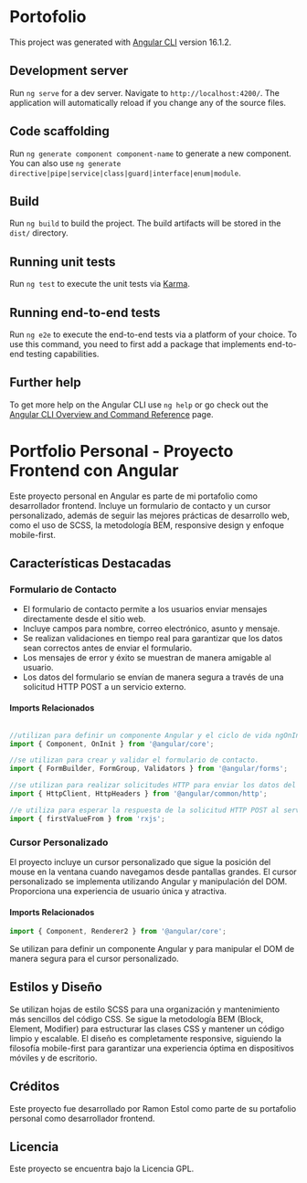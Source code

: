 # Portofolio

This project was generated with [Angular CLI](https://github.com/angular/angular-cli) version 16.1.2.

## Development server

Run `ng serve` for a dev server. Navigate to `http://localhost:4200/`. The application will automatically reload if you change any of the source files.

## Code scaffolding

Run `ng generate component component-name` to generate a new component. You can also use `ng generate directive|pipe|service|class|guard|interface|enum|module`.

## Build

Run `ng build` to build the project. The build artifacts will be stored in the `dist/` directory.

## Running unit tests

Run `ng test` to execute the unit tests via [Karma](https://karma-runner.github.io).

## Running end-to-end tests

Run `ng e2e` to execute the end-to-end tests via a platform of your choice. To use this command, you need to first add a package that implements end-to-end testing capabilities.

## Further help

To get more help on the Angular CLI use `ng help` or go check out the [Angular CLI Overview and Command Reference](https://angular.io/cli) page.

# Portfolio Personal - Proyecto Frontend con Angular

Este proyecto personal en Angular es parte de mi portafolio como desarrollador frontend. Incluye un formulario de contacto y un cursor personalizado, además de seguir las mejores prácticas de desarrollo web, como el uso de SCSS, la metodología BEM, responsive design y enfoque mobile-first.

## Características Destacadas

### Formulario de Contacto

- El formulario de contacto permite a los usuarios enviar mensajes directamente desde el sitio web.
- Incluye campos para nombre, correo electrónico, asunto y mensaje.
- Se realizan validaciones en tiempo real para garantizar que los datos sean correctos antes de enviar el formulario.
- Los mensajes de error y éxito se muestran de manera amigable al usuario.
- Los datos del formulario se envían de manera segura a través de una solicitud HTTP POST a un servicio externo.

#### Imports Relacionados

```typescript

//utilizan para definir un componente Angular y el ciclo de vida ngOnInit.
import { Component, OnInit } from '@angular/core';

//se utilizan para crear y validar el formulario de contacto.
import { FormBuilder, FormGroup, Validators } from '@angular/forms';

//se utilizan para realizar solicitudes HTTP para enviar los datos del formulario.
import { HttpClient, HttpHeaders } from '@angular/common/http';

//e utiliza para esperar la respuesta de la solicitud HTTP POST al servicio externo (en este caso, Formspree) antes de continuar. Cuando se obtiene la respuesta, se maneja de acuerdo a si es exitosa o si hay un error en el envío del formulario.
import { firstValueFrom } from 'rxjs';
```

### Cursor Personalizado
El proyecto incluye un cursor personalizado que sigue la posición del mouse en la ventana cuando navegamos desde pantallas grandes.
El cursor personalizado se implementa utilizando Angular y manipulación del DOM.
Proporciona una experiencia de usuario única y atractiva.

#### Imports Relacionados

```typescript
import { Component, Renderer2 } from '@angular/core';
```

Se utilizan para definir un componente Angular y para manipular el DOM de manera segura para el cursor personalizado.

## Estilos y Diseño

Se utilizan hojas de estilo SCSS para una organización y mantenimiento más sencillos del código CSS.
Se sigue la metodología BEM (Block, Element, Modifier) para estructurar las clases CSS y mantener un código limpio y escalable.
El diseño es completamente responsive, siguiendo la filosofía mobile-first para garantizar una experiencia óptima en dispositivos móviles y de escritorio.


## Créditos

Este proyecto fue desarrollado por Ramon Estol como parte de su portafolio personal como desarrollador frontend.

## Licencia

Este proyecto se encuentra bajo la Licencia GPL. 

